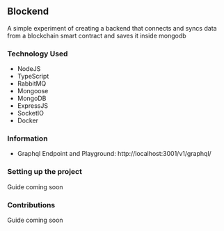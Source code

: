 ## Blockend
A simple experiment of creating a backend that connects and syncs data from a blockchain smart contract and saves it inside mongodb

### Technology Used
- NodeJS
- TypeScript
- RabbitMQ
- Mongoose
- MongoDB
- ExpressJS
- SocketIO
- Docker

### Information
- Graphql Endpoint and Playground: http://localhost:3001/v1/graphql/

### Setting up the project
Guide coming soon

### Contributions
Guide coming soon